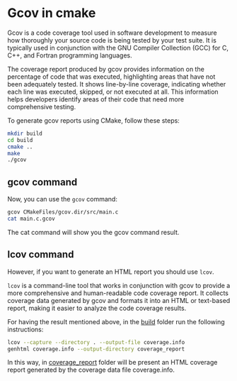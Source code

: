 # Gcov in cmake

Gcov is a code coverage tool used in software development to measure how thoroughly your source code is being tested by your test suite. It is typically used in conjunction with the GNU Compiler Collection (GCC) for C, C++, and Fortran programming languages.

The coverage report produced by gcov provides information on the percentage of code that was executed, highlighting areas that have not been adequately tested. It shows line-by-line coverage, indicating whether each line was executed, skipped, or not executed at all. This information helps developers identify areas of their code that need more comprehensive testing.

To generate gcov reports using CMake, follow these steps:

```bash
mkdir build
cd build
cmake ..
make
./gcov
```

## gcov command

Now, you can use the `gcov` command:

```bash
gcov CMakeFiles/gcov.dir/src/main.c
cat main.c.gcov
```

The cat command will show you the gcov command result.

## lcov command 
However, if you want to generate an HTML report you should use `lcov`.

`lcov` is a command-line tool that works in conjunction with gcov to provide a more comprehensive and human-readable code coverage report. It collects coverage data generated by gcov and formats it into an HTML or text-based report, making it easier to analyze the code coverage results.

For having the result mentioned above, in the [build](build/) folder run the following instructions:

```bash
lcov --capture --directory . --output-file coverage.info
genhtml coverage.info --output-directory coverage_report
```

In this way, in [coverage_report](build/coverage_report) folder will be present an HTML coverage report generated by the coverage data file coverage.info.
